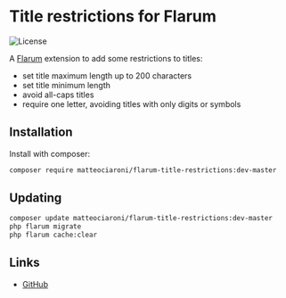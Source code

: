 # Title restrictions for Flarum

![License](https://img.shields.io/badge/license-MIT-blue.svg)

A [Flarum](http://flarum.org) extension to add some restrictions to titles:
- set title maximum length up to 200 characters
- set title minimum length
- avoid all-caps titles
- require one letter, avoiding titles with only digits or symbols

## Installation

Install with composer:

```sh
composer require matteociaroni/flarum-title-restrictions:dev-master
```

## Updating

```sh
composer update matteociaroni/flarum-title-restrictions:dev-master
php flarum migrate
php flarum cache:clear
```

## Links

- [GitHub](https://github.com/matteociaroni/flarum-title-restrictions)
